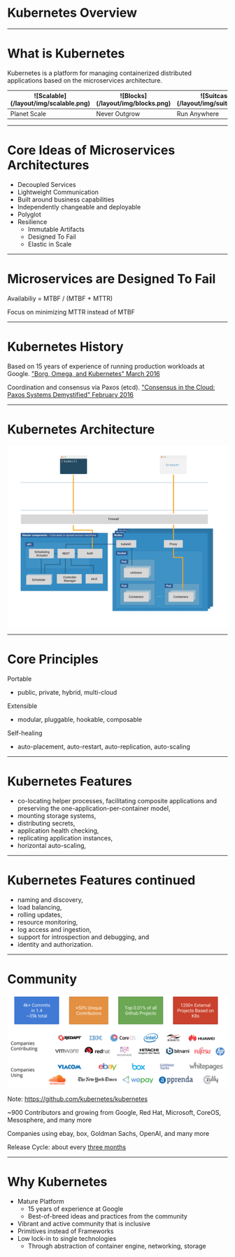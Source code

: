 # Kubernetes Overview

---

# What is Kubernetes

Kubernetes is a platform for managing containerized distributed applications based on the microservices architecture.

<table class="centered no-borders">
  <thead>
  <tr>
  <th>![Scalable](/layout/img/scalable.png)</th>
  <th>![Blocks](/layout/img/blocks.png)</th>
  <th>![Suitcase](/layout/img/suitcase.png)</th>
  </tr>
  </thead>
  <tbody>
  <tr>
    <td>Planet Scale</td>
    <td>Never Outgrow</td>
    <td>Run Anywhere</td>
  </tr>
  </tbody>
</table>

---

# Core Ideas of Microservices Architectures

- Decoupled Services
- Lightweight Communication
- Built around business capabilities
- Independently changeable and deployable
- Polyglot
- Resilience
  - Immutable Artifacts
  - Designed To Fail
  - Elastic in Scale

---

# Microservices are Designed To Fail

Availabiliy = MTBF / (MTBF + MTTR)

Focus on minimizing MTTR instead of MTBF

---

# Kubernetes History

Based on 15 years of experience of running production workloads at Google.
["Borg, Omega, and Kubernetes" March 2016](http://queue.acm.org/detail.cfm?id=2898444)<!-- .element: class="small block" -->

Coordination and consensus via Paxos (etcd).
["Consensus in the Cloud: Paxos Systems Demystified" February 2016](https://www.cse.buffalo.edu/tech-reports/2016-02.pdf)<!-- .element: class="small block" -->

---

<!-- .slide: class="centered" -->
# Kubernetes Architecture

![Kubernetes Architecture](/layout/img/diagrams/Architecture.png)<!-- .element: style="width: 80%; margin: auto" -->

---

# Core Principles

Portable
- public, private, hybrid, multi-cloud

Extensible
- modular, pluggable, hookable, composable

Self-healing
- auto-placement, auto-restart, auto-replication, auto-scaling

---

# Kubernetes Features

- co-locating helper processes, facilitating composite applications and preserving the one-application-per-container model,
- mounting storage systems,
- distributing secrets,
- application health checking,
- replicating application instances,
- horizontal auto-scaling,

---

# Kubernetes Features continued

- naming and discovery,
- load balancing,
- rolling updates,
- resource monitoring,
- log access and ingestion,
- support for introspection and debugging, and
- identity and authorization.

---

# Community

![Kubernetes Community](/layout/img/community.png)

Note:
https://github.com/kubernetes/kubernetes

~900 Contributors and growing
from Google, Red Hat, Microsoft, CoreOS, Mesosphere, and many more

Companies using
ebay, box, Goldman Sachs, OpenAI, and many more

Release Cycle: about every [three months](https://github.com/kubernetes/features/blob/master/release-1.5/release-1.5.md)

---

# Why Kubernetes

- Mature Platform
  - 15 years of experience at Google
  - Best-of-breed ideas and practices from the community
- Vibrant and active community that is inclusive
- Primitives instead of Frameworks
- Low lock-in to single technologies
  - Through abstraction of container engine, networking, storage